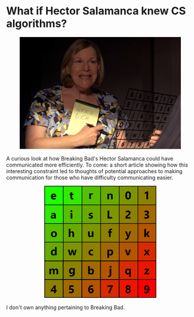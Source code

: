 # What if Hector Salamanca knew CS algorithms?

<p align="center">
<img src="grid_s4e13.PNG" class="center" height="300">
</p>

A curious look at how Breaking Bad's Hector Salamanca could have communicated more efficiently. To come: a short article showing how this interesting constraint led to thoughts of potential approaches to making communication for those who have difficulty communicating easier.

<p align="center">
<img src="frequency_grid_alphabet.png" class="center" height="300">
</p>

I don't own anything pertaining to Breaking Bad.
